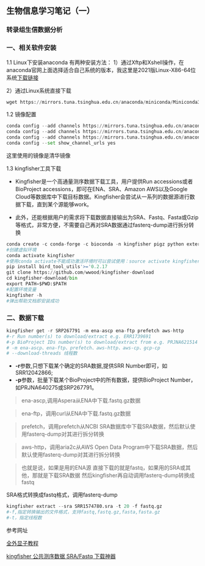 ## 生物信息学习笔记（一）

### 转录组生信数据分析
### 一、相关软件安装
1.1 Linux下安装anaconda
有两种安装方法：
1）通过Xftp和Xshell操作，在anaconda官网上面选择适合自己系统的版本，我这里是2021版Linux-X86-64位系统[下载链接](https://repo.anaconda.com/archive/Anaconda3-2021.11-Linux-x86_64.sh)

2）通过Linux系统直接下载

```python
wget https://mirrors.tuna.tsinghua.edu.cn/anaconda/miniconda/Miniconda3-latest-Linux-x86_64.sh 
```

1.2 镜像配置

```python
conda config --add channels https://mirrors.tuna.tsinghua.edu.cn/anaconda/pkgs/free
conda config --add channels https://mirrors.tuna.tsinghua.edu.cn/anaconda/cloud/conda-forge
conda config --add channels https://mirrors.tuna.tsinghua.edu.cn/anaconda/cloud/bioconda
conda config --set show_channel_urls yes
```

这里使用的镜像是清华镜像

1.3 kingfisher工具下载
- Kingfisher是一个高通量测序数据下载工具，用户提供Run accessions或者BioProject accessions，即可在ENA、SRA、Amazon AWS以及Google Cloud等数据库中下载目标数据。Kingfisher会尝试从一系列的数据源进行数据下载，直到某个源能够work。

- 此外，还能根据用户的需求将下载数据直接输出为SRA、Fastq、Fasta或Gzip等格式，非常方便，不需要自己再对SRA数据通过fasterq-dump进行拆分转换

```python
conda create -c conda-forge -c bioconda -n kingfisher pigz python extern curl sra-tools pandas requests aria2
#创建虚拟环境
conda activate kingfisher  
#使用conda activate不能成功激活环境时可以尝试使用：source activate kingfisher
pip install bird_tool_utils'>='0.2.17
git clone https://github.com/wwood/kingfisher-download
cd kingfisher-download/bin
export PATH=$PWD:$PATH
#配置环境变量
kingfisher -h  
#弹出帮助文档即安装成功
```

### 二、数据下载

```python
kingfisher get -r SRP267791 -m ena-ascp ena-ftp prefetch aws-http
#-r Run number(s) to download/extract e.g. ERR1739691
#-p BioProject IDs number(s) to download/extract from e.g. PRJNA621514 or SRP260223
# -m ena-ascp、ena-ftp、prefetch、aws-http、aws-cp、gcp-cp
# --download-threads 线程数
```

- **-r**参数,只想下载某个确定的SRA数据,提供SRR Number即可，如 SRR12042866;
- **-p**参数，批量下载某个BioProject中的所有数据，提供BioProject Number，如PRJNA640275或SRP267791。

> ena-ascp,调用Aspera从ENA中下载.fastq.gz数据

> ena-ftp，调用curl从ENA中下载.fastq.gz数据

> prefetch，调用prefetch从NCBI SRA数据库中下载SRA数据，然后默认使用fasterq-dump对其进行拆分转换

> aws-http，调用aria2c从AWS Open Data Program中下载SRA数据，然后默认使用fasterq-dump对其进行拆分转换

> 也就是说，如果是用的ENA源 直接下载的就是fastq，如果用的SRA或其他，那就是下载SRA数据  然后kingfisher再自动调用fasterq-dump转换成fastq

SRA格式转换成fastq格式，调用fasterq-dump

```python
kingfisher extract --sra SRR1574780.sra -t 20 -f fastq.gz
#-f,指定转换输出的文件格式，支持fastq,fastq.gz,fasta,fasta.gz
#-t，指定线程数
```


参考网址

[全外显子教程](https://mp.weixin.qq.com/s/y6NB8CPH73QGb17OsU9xPQ)

[kingfisher 公共测序数据 SRA/Fastq 下载神器](https://mp.weixin.qq.com/s?__biz=MzI3NzQ3MTcxMg==&mid=2247489784&idx=1&sn=c8fb03d42ed7f2b425d7ed38e64ee408&chksm=eb649077dc131961be2c52e46d8706074bc2f8d3f522971a6f5182a8893a65ea9349c43ca518&scene=21#wechat_redirect)

